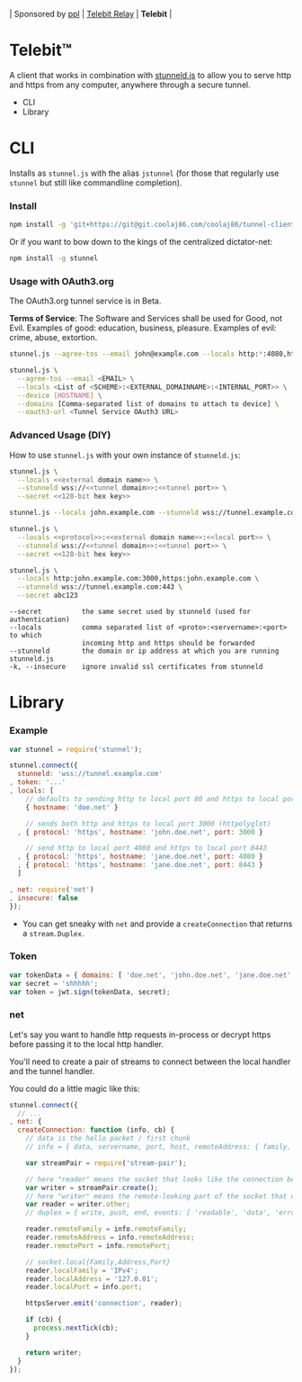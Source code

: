 | Sponsored by [ppl](https://ppl.family) | [Telebit Relay](https://git.coolaj86.com/coolaj86/telebitd.js) | **Telebit** |

# Telebit&trade;

A client that works in combination with [stunneld.js](https://git.coolaj86.com/coolaj86/tunnel-server.js)
to allow you to serve http and https from any computer, anywhere through a secure tunnel.

* CLI
* Library

CLI
===

Installs as `stunnel.js` with the alias `jstunnel`
(for those that regularly use `stunnel` but still like commandline completion).

### Install

```bash
npm install -g 'git+https://git@git.coolaj86.com/coolaj86/tunnel-client.js.git#v1'
```

Or if you want to bow down to the kings of the centralized dictator-net:

```bash
npm install -g stunnel
```

### Usage with OAuth3.org

The OAuth3.org tunnel service is in Beta.

**Terms of Service**: The Software and Services shall be used for Good, not Evil.
Examples of good: education, business, pleasure. Examples of evil: crime, abuse, extortion.

```bash
stunnel.js --agree-tos --email john@example.com --locals http:*:4080,https:*:8443 --device
```

```bash
stunnel.js \
  --agree-tos --email <EMAIL> \
  --locals <List of <SCHEME>:<EXTERNAL_DOMAINNAME>:<INTERNAL_PORT>> \
  --device [HOSTNAME] \
  --domains [Comma-separated list of domains to attach to device] \
  --oauth3-url <Tunnel Service OAuth3 URL>
```

### Advanced Usage (DIY)

How to use `stunnel.js` with your own instance of `stunneld.js`:

```bash
stunnel.js \
  --locals <<external domain name>> \
  --stunneld wss://<<tunnel domain>>:<<tunnel port>> \
  --secret <<128-bit hex key>>
```

```bash
stunnel.js --locals john.example.com --stunneld wss://tunnel.example.com:443 --secret abc123
```

```bash
stunnel.js \
  --locals <<protocol>>:<<external domain name>>:<<local port>> \
  --stunneld wss://<<tunnel domain>>:<<tunnel port>> \
  --secret <<128-bit hex key>>
```

```bash
stunnel.js \
  --locals http:john.example.com:3000,https:john.example.com \
  --stunneld wss://tunnel.example.com:443 \
  --secret abc123
```

```
--secret          the same secret used by stunneld (used for authentication)
--locals          comma separated list of <proto>:<servername>:<port> to which
                  incoming http and https should be forwarded
--stunneld        the domain or ip address at which you are running stunneld.js
-k, --insecure    ignore invalid ssl certificates from stunneld
```

Library
=======

### Example

```javascript
var stunnel = require('stunnel');

stunnel.connect({
  stunneld: 'wss://tunnel.example.com'
, token: '...'
, locals: [
    // defaults to sending http to local port 80 and https to local port 443
    { hostname: 'doe.net' }

    // sends both http and https to local port 3000 (httpolyglot)
  , { protocol: 'https', hostname: 'john.doe.net', port: 3000 }

    // send http to local port 4080 and https to local port 8443
  , { protocol: 'https', hostname: 'jane.doe.net', port: 4080 }
  , { protocol: 'https', hostname: 'jane.doe.net', port: 8443 }
  ]

, net: require('net')
, insecure: false
});
```

* You can get sneaky with `net` and provide a `createConnection` that returns a `stream.Duplex`.

### Token

```javascript
var tokenData = { domains: [ 'doe.net', 'john.doe.net', 'jane.doe.net' ] }
var secret = 'shhhhh';
var token = jwt.sign(tokenData, secret);
```

### net

Let's say you want to handle http requests in-process
or decrypt https before passing it to the local http handler.

You'll need to create a pair of streams to connect between the
local handler and the tunnel handler.

You could do a little magic like this:

```js
stunnel.connect({
  // ...
, net: {
  createConnection: function (info, cb) {
    // data is the hello packet / first chunk
    // info = { data, servername, port, host, remoteAddress: { family, address, port } }

    var streamPair = require('stream-pair');

    // here "reader" means the socket that looks like the connection being accepted
    var writer = streamPair.create();
    // here "writer" means the remote-looking part of the socket that driving the connection
    var reader = writer.other;
    // duplex = { write, push, end, events: [ 'readable', 'data', 'error', 'end' ] };

    reader.remoteFamily = info.remoteFamily;
    reader.remoteAddress = info.remoteAddress;
    reader.remotePort = info.remotePort;

    // socket.local{Family,Address,Port}
    reader.localFamily = 'IPv4';
    reader.localAddress = '127.0.01';
    reader.localPort = info.port;

    httpsServer.emit('connection', reader);

    if (cb) {
      process.nextTick(cb);
    }

    return writer;
  }
});
```
